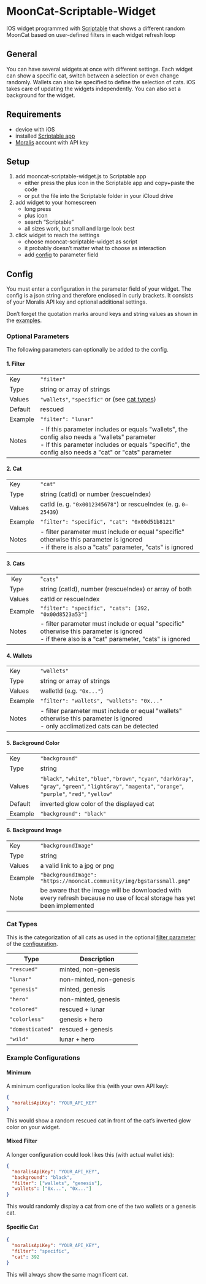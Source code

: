 # MoonCat-Scriptable-Widget
IOS widget programmed with [Scriptable](https://scriptable.app/) that shows a different random MoonCat based on user-defined filters in each widget refresh loop

## General
You can have several widgets at once with different settings.
Each widget can show a specific cat, switch between a selection or even change randomly.
Wallets can also be specified to define the selection of cats. 
iOS takes care of updating the widgets independently.
You can also set a background for the widget.

## Requirements
- device with iOS
- installed [Scriptable app](https://scriptable.app/)
- [Moralis](https://moralis.io/) account with API key

## Setup
1. add mooncat-scriptable-widget.js to Scriptable app
   - either press the plus icon in the Scriptable app and copy+paste the code
   - or put the file into the Scriptable folder in your iCloud drive
3. add widget to your homescreen
   - long press
   - plus icon
   - search “Scriptable”
   - all sizes work, but small and large look best
3. click widget to reach the settings
   - choose mooncat-scriptable-widget as script
   - it probably doesn’t matter what to choose as interaction
   - add [config](#config) to parameter field

## Config
You must enter a configuration in the parameter field of your widget.
The config is a json string and therefore enclosed in curly brackets.
It consists of your Moralis API key and optional additional settings.

Don’t forget the quotation marks around keys and string values as shown in the [examples](#example-configurations).

### Optional Parameters
The following parameters can optionally be added to the config.

#### 1. Filter

|         |                                                            |
| ------- | ---------------------------------------------------------- |
| Key     | `"filter"`                                                 |
| Type    | string or array of strings                                 |
| Values  | `"wallets"`, `"specific"` or (see [cat types](#cat-types)) |
| Default | rescued                                                    |
| Example | `"filter": "lunar"`                                        |
| Notes   | - If this parameter includes or equals "wallets", the config also needs a "wallets" parameter <br> - If this parameter includes or equals "specific", the config also needs a "cat" or "cats" parameter |
  
#### 2. Cat

|         |                                                                 |
| ------- | --------------------------------------------------------------- |
| Key     | `"cat"`                                                         |
| Type    | string (catId) or number (rescueIndex)                          |
| Values  | catId (e. g. `"0x0012345678"`) or rescueIndex (e. g. `0–25439`) |
| Example | `"filter": "specific", "cat": "0x00d51b8121"`                   |
| Notes   | - filter parameter must include or equal "specific" otherwise this parameter is ignored <br> - if there is also a "cats" parameter, "cats" is ignored |
  
#### 3. Cats

|         |                                                       |
| ------- | ----------------------------------------------------- |
| Key     | "`cats`"                                              |
| Type    | string (catId), number (rescueIndex) or array of both |
| Values  | catId or rescueIndex                                  |
| Example | `"filter": "specific", "cats": [392, "0x00d8523a53"]` |
| Notes   | - filter parameter must include or equal "specific" otherwise this parameter is ignored <br> - if there also is a "cat" parameter, "cats" is ignored |
  
#### 4. Wallets

|         |                                           |
| ------- | ----------------------------------------- | 
| Key     | `"wallets"`                               |
| Type    | string or array of strings                |
| Values  | walletId (e.g. `"0x..."`)                 |
| Example | `"filter": "wallets", "wallets": "0x..."` |
| Notes   | - filter parameter must include or equal "wallets" otherwise this parameter is ignored <br> - only acclimatized cats can be detected |
  
#### 5. Background Color

|         |                                          |
| ------- | ---------------------------------------- |
| Key     | `"background"`                           |
| Type    | string                                   |
| Values  | `"black"`, `"white"`, `"blue"`, `"brown"`, `"cyan"`, `"darkGray"`, `"gray"`, `"green"`, `"lightGray"`, `"magenta"`, `"orange"`, `"purple"`, `"red"`, `"yellow"` |
| Default | inverted glow color of the displayed cat |
| Example | `"background": "black"`                  |

#### 6. Background Image

|         |                                                                       |
| ------- | --------------------------------------------------------------------- |
| Key     | `"backgroundImage"`                                                   |
| Type    | string                                                                |
| Values  | a valid link to a jpg or png                                          |
| Example | `"backgroundImage": "https://mooncat.community/img/bgstarssmall.png"` |
| Note    | be aware that the image will be downloaded with every refresh because no use of local storage has yet been implemented |

### Cat Types
This is the categorization of all cats as used in the optional [filter parameter](#filter) of the [configuration](#config).

| Type             | Description             |
| ---------------- | ----------------------- |
| `"rescued"`      | minted, non-genesis     |
| `"lunar"`        | non-minted, non-genesis |
| `"genesis"`      | minted, genesis         |
| `"hero"`         | non-minted, genesis     |
| `"colored"`      | rescued + lunar         |
| `"colorless"`    | genesis + hero          |
| `"domesticated"` | rescued + genesis       |
| `"wild"`         | lunar + hero            |

### Example Configurations

#### Minimum
A minimum configuration looks like this (with your own API key):
```json
{
  "moralisApiKey": "YOUR_API_KEY"
}
```
This would show a random rescued cat in front of the cat’s inverted glow color on your widget.

#### Mixed Filter
A longer configuration could look likes this (with actual wallet ids):
```json
{
  "moralisApiKey": "YOUR_API_KEY",
  "background": "black",
  "filter": ["wallets", "genesis"],
  "wallets": ["0x...", "0x..."]
}
```
This would randomly display a cat from one of the two wallets or a genesis cat.

#### Specific Cat
```json
{
  "moralisApiKey": "YOUR_API_KEY",
  "filter": "specific",
  "cat": 392
}
```
This will always show the same magnificent cat.
